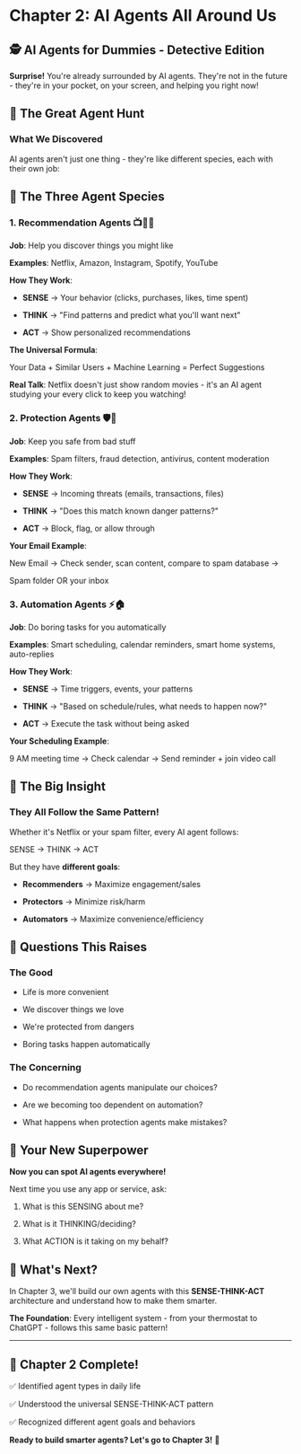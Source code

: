 # Chapter 2: AI Agents All Around Us



## 🕵️ AI Agents for Dummies - Detective Edition



**Surprise!** You're already surrounded by AI agents. They're not in the future - they're in your pocket, on your screen, and helping you right now!



## 🤖 The Great Agent Hunt



### What We Discovered

AI agents aren't just one thing - they're like different species, each with their own job:



## 🎯 The Three Agent Species



### 1. **Recommendation Agents** 📺🛒📱

**Job**: Help you discover things you might like



**Examples**: Netflix, Amazon, Instagram, Spotify, YouTube



**How They Work**:

- **SENSE** → Your behavior (clicks, purchases, likes, time spent)

- **THINK** → "Find patterns and predict what you'll want next"

- **ACT** → Show personalized recommendations



**The Universal Formula**:

Your Data + Similar Users + Machine Learning = Perfect Suggestions



**Real Talk**: Netflix doesn't just show random movies - it's an AI agent studying your every click to keep you watching!



### 2. **Protection Agents** 🛡️🚨

**Job**: Keep you safe from bad stuff



**Examples**: Spam filters, fraud detection, antivirus, content moderation



**How They Work**:

- **SENSE** → Incoming threats (emails, transactions, files)

- **THINK** → "Does this match known danger patterns?"

- **ACT** → Block, flag, or allow through



**Your Email Example**:

New Email → Check sender, scan content, compare to spam database →

Spam folder OR your inbox



### 3. **Automation Agents** ⚡🏠

**Job**: Do boring tasks for you automatically



**Examples**: Smart scheduling, calendar reminders, smart home systems, auto-replies



**How They Work**:

- **SENSE** → Time triggers, events, your patterns

- **THINK** → "Based on schedule/rules, what needs to happen now?"

- **ACT** → Execute the task without being asked



**Your Scheduling Example**:

9 AM meeting time → Check calendar → Send reminder + join video call



## 🧠 The Big Insight



### They All Follow the Same Pattern!

Whether it's Netflix or your spam filter, every AI agent follows:

SENSE → THINK → ACT



But they have **different goals**:

- **Recommenders** → Maximize engagement/sales

- **Protectors** → Minimize risk/harm  

- **Automators** → Maximize convenience/efficiency



## 🤔 Questions This Raises



### The Good

- Life is more convenient

- We discover things we love

- We're protected from dangers

- Boring tasks happen automatically



### The Concerning

- Do recommendation agents manipulate our choices?

- Are we becoming too dependent on automation?

- What happens when protection agents make mistakes?



## 🎯 Your New Superpower



**Now you can spot AI agents everywhere!**



Next time you use any app or service, ask:

1. What is this SENSING about me?

2. What is it THINKING/deciding?

3. What ACTION is it taking on my behalf?



## 🚀 What's Next?



In Chapter 3, we'll build our own agents with this **SENSE-THINK-ACT** architecture and understand how to make them smarter.



**The Foundation**: Every intelligent system - from your thermostat to ChatGPT - follows this same basic pattern!



---



## 📁 Chapter 2 Complete!

✅ Identified agent types in daily life  

✅ Understood the universal SENSE-THINK-ACT pattern  

✅ Recognized different agent goals and behaviors  



**Ready to build smarter agents? Let's go to Chapter 3!** 🚀

